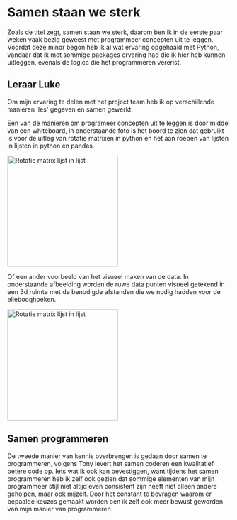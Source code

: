 # Samen staan we sterk
Zoals de titel zegt, samen staan we sterk, daarom ben ik in de eerste paar weken vaak bezig geweest met programmeer concepten uit te leggen. Voordat deze minor begon heb ik al wat ervaring opgehaald met Python, vandaar dat ik met sommige packages ervaring had die ik hier heb kunnen uitleggen, evenals de logica die het programmeren vererist. 

## Leraar Luke
Om mijn ervaring te delen met het project team heb ik op verschillende manieren 'les' gegeven en samen gewerkt.

Een van de manieren om programeer concepten uit te leggen is door middel van een whiteboard, in onderstaande foto is het boord te zien dat gebruikt is voor de uitleg van rotatie matrixen in python en het aan roepen van lijsten in lijsten in python en pandas.

<img src="https://i.imgur.com/t5HWL5l.jpg" alt="Rotatie matrix lijst in lijst" height="250">

Of een ander voorbeeld van het visueel maken van de data. In onderstaande afbeelding worden de ruwe data punten visueel getekend in een 3d ruimte met de benodigde afstanden die we nodig hadden voor de ellebooghoeken.

<img src="https://i.imgur.com/pBmJzz3.jpg" alt="Rotatie matrix lijst in lijst" height="250">

## Samen programmeren
De tweede manier van kennis overbrengen is gedaan door samen te programmeren, volgens Tony levert het samen coderen een kwalitatief betere code op. Iets wat ik ook kan bevestiggen, want tijdens het samen programmeren heb ik zelf ook gezien dat sommige elementen van mijn programmeer stijl niet altijd even consistent zijn
heeft niet alleen andere geholpen, maar ook mijzelf. Door het constant te bevragen waarom er bepaalde keuzes gemaakt worden ben ik zelf ook meer bewust geworden van mijn manier van programmeren 
